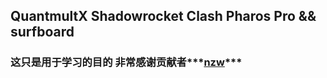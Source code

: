 ## QuantmultX Shadowrocket Clash Pharos Pro && surfboard<br>
### 这只是用于学习的目的 非常感谢贡献者***[nzw](https://fanyi.baidu.com/?aldtype=16047#zh/en/)***
